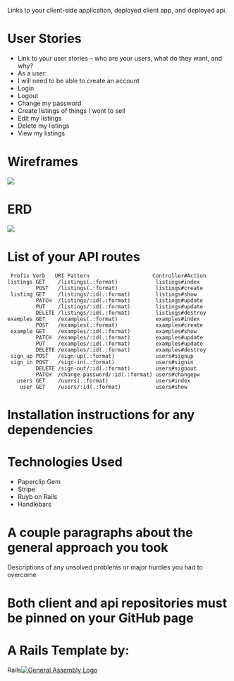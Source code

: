 Links to your client-side application, deployed client app, and deployed api.

# User Stories

- Link to your user stories – who are your users, what do they want, and why?
- As a user:
- I will need to be able to create an account
- Login
- Logout
- Change my password
- Create listings of things I wont to sell
- Edit my listings
- Delete my listings
- View my listings

# Wireframes
<img src="https://i.imgur.com/NvNd0ee.png" >
<!-- ![img](https://i.imgur.com/NvNd0ee.png) -->
 
# ERD

<!-- ![img](https://i.imgur.com/Fpg5eTh.png) -->
<img src="https://i.imgur.com/Fpg5eTh.png" >


# List of your API routes

```
 Prefix Verb   URI Pattern                    Controller#Action
listings GET    /listings(.:format)            listings#index
         POST   /listings(.:format)            listings#create
 listing GET    /listings/:id(.:format)        listings#show
         PATCH  /listings/:id(.:format)        listings#update
         PUT    /listings/:id(.:format)        listings#update
         DELETE /listings/:id(.:format)        listings#destroy
examples GET    /examples(.:format)            examples#index
         POST   /examples(.:format)            examples#create
 example GET    /examples/:id(.:format)        examples#show
         PATCH  /examples/:id(.:format)        examples#update
         PUT    /examples/:id(.:format)        examples#update
         DELETE /examples/:id(.:format)        examples#destroy
 sign_up POST   /sign-up(.:format)             users#signup
 sign_in POST   /sign-in(.:format)             users#signin
         DELETE /sign-out/:id(.:format)        users#signout
         PATCH  /change-password/:id(.:format) users#changepw
   users GET    /users(.:format)               users#index
    user GET    /users/:id(.:format)           users#show
  ```

# Installation instructions for any dependencies

# Technologies Used
- Paperclip Gem
- Stripe
- Ruyb on Rails
- Handlebars

# A couple paragraphs about the general approach you took
Descriptions of any unsolved problems or major hurdles you had to overcome

# Both client and api repositories must be pinned on your GitHub page

# A Rails Template by:
Rails[![General Assembly Logo](https://camo.githubusercontent.com/1a91b05b8f4d44b5bbfb83abac2b0996d8e26c92/687474703a2f2f692e696d6775722e636f6d2f6b6538555354712e706e67)](https://generalassemb.ly/education/web-development-immersive)
